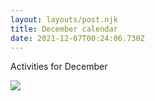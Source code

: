 ```yaml
---
layout: layouts/post.njk
title: December calendar
date: 2021-12-07T00:24:06.730Z
---
```

Activities for December

![](/images/sgc-december-calender-2021.png)